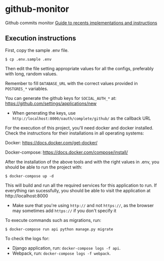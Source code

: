 # github-monitor

Github commits monitor
[Guide to recents implementations and instructions](https://vanilla-rest-6de.notion.site/Vinta-Software-Challenge-52c7dc305d554383854a8b18bc8ce712?pvs=4)

## Execution instructions

First, copy the sample .env file.

`$ cp .env.sample .env`

Then edit the file setting appropriate values for all the configs, preferably with long, random values.

Remember to fill `DATABASE_URL` with the correct values provided in `POSTGRES_*` variables.

You can generate the github keys for `SOCIAL_AUTH_*` at: https://github.com/settings/applications/new
- When generating the keys, use `http://localhost:8000/oauth/complete/github/` as the callback URL

For the execution of this project, you'll need docker and docker installed. Check the instructions for their installations in all operating systems:

Docker: https://docs.docker.com/get-docker/

Docker-compose: https://docs.docker.com/compose/install/

After the installation of the above tools and with the right values in .env, you should be able to run the project with:

`$ docker-compose up -d`

This will build and run all the required services for this application to run.
If everything ran sucessfully, you should be able to visit the application at http://localhost:8000
- Make sure that you're using `http://` and not `https://`, as the browser may sometimes add `https://` if you don't specify it

To execute commands such as migrations, run:

`$ docker-compose run api python manage.py migrate`

To check the logs for:
- Django application, run: `docker-compose logs -f api`.
- Webpack, run: `docker-compose logs -f webpack`.
